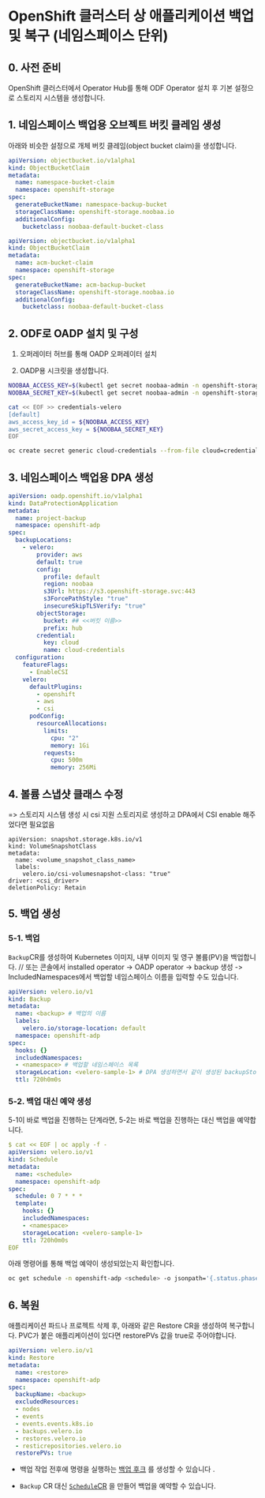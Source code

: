 # OpenShift 클러스터 상 애플리케이션 백업 및 복구 (네임스페이스 단위)


## 0. 사전 준비
OpenShift 클러스터에서 Operator Hub를 통해 ODF Operator 설치 후 기본 설정으로 스토리지 시스템을 생성합니다. 


## 1. 네임스페이스 백업용 오브젝트 버킷 클레임 생성
아래와 비슷한 설정으로 개체 버킷 클레임(object bucket claim)을 생성합니다.

```yaml
apiVersion: objectbucket.io/v1alpha1
kind: ObjectBucketClaim
metadata:
  name: namespace-bucket-claim
  namespace: openshift-storage
spec:
  generateBucketName: namespace-backup-bucket
  storageClassName: openshift-storage.noobaa.io
  additionalConfig:
    bucketclass: noobaa-default-bucket-class
```

```yaml
apiVersion: objectbucket.io/v1alpha1
kind: ObjectBucketClaim
metadata:
  name: acm-bucket-claim
  namespace: openshift-storage
spec:
  generateBucketName: acm-backup-bucket
  storageClassName: openshift-storage.noobaa.io
  additionalConfig:
    bucketclass: noobaa-default-bucket-class
```



## 2. ODF로 OADP 설치 및 구성

1. 오퍼레이터 허브를 통해 OADP 오퍼레이터 설치

2. OADP용 시크릿을 생성합니다. 

```bash
NOOBAA_ACCESS_KEY=$(kubectl get secret noobaa-admin -n openshift-storage -o json | jq -r '.data.AWS_ACCESS_KEY_ID|@base64d')
NOOBAA_SECRET_KEY=$(kubectl get secret noobaa-admin -n openshift-storage -o json | jq -r '.data.AWS_SECRET_ACCESS_KEY|@base64d')
```

```bash
cat << EOF >> credentials-velero
[default]
aws_access_key_id = ${NOOBAA_ACCESS_KEY}
aws_secret_access_key = ${NOOBAA_SECRET_KEY}
EOF
```

```bash
oc create secret generic cloud-credentials --from-file cloud=credentials-velero -n openshift-adp
```




## 3. 네임스페이스 백업용 DPA 생성

```yaml
apiVersion: oadp.openshift.io/v1alpha1
kind: DataProtectionApplication
metadata:
  name: project-backup
  namespace: openshift-adp
spec:
  backupLocations:
    - velero:
        provider: aws
        default: true
        config:
          profile: default
          region: noobaa
          s3Url: https://s3.openshift-storage.svc:443
          s3ForcePathStyle: "true"
          insecureSkipTLSVerify: "true"
        objectStorage:
          bucket: ## <<버킷 이름>>
          prefix: hub
        credential:
          key: cloud
          name: cloud-credentials
  configuration:
    featureFlags:
      - EnableCSI
    velero:
      defaultPlugins:
        - openshift
        - aws
        - csi
      podConfig:
        resourceAllocations:
          limits:
            cpu: "2"
            memory: 1Gi
          requests:
            cpu: 500m
            memory: 256Mi
```



## 4. 볼륨 스냅샷 클래스 수정

=> 스토리지 시스템 생성 시 csi 지원 스토리지로 생성하고 DPA에서 CSI enable 해주었다면 필요없음

```
apiVersion: snapshot.storage.k8s.io/v1
kind: VolumeSnapshotClass
metadata:
  name: <volume_snapshot_class_name>
  labels:
    velero.io/csi-volumesnapshot-class: "true"
driver: <csi_driver>
deletionPolicy: Retain
```





## 5. 백업 생성

### 5-1. 백업

`Backup`CR를 생성하여 Kubernetes 이미지, 내부 이미지 및 영구 볼륨(PV)을 백업합니다.
// 또는 콘솔에서 installed operator -> OADP operator -> backup 생성 -> IncludedNamespaces에서 백업할 네임스페이스 이름을 입력할 수도 있습니다.

```yaml
apiVersion: velero.io/v1
kind: Backup
metadata:
  name: <backup> # 백업의 이름
  labels:
    velero.io/storage-location: default
  namespace: openshift-adp
spec:
  hooks: {}
  includedNamespaces:
  - <namespace> # 백업할 네임스페이스 목록
  storageLocation: <velero-sample-1> # DPA 생성하면서 같이 생성된 backupStorageLocationsCR의 이름을 지정
  ttl: 720h0m0s
```



### 5-2. 백업 대신 예약 생성

5-1이 바로 백업을 진행하는 단계라면, 5-2는 바로 백업을 진행하는 대신 백업을 예약합니다. 

```yaml
$ cat << EOF | oc apply -f -
apiVersion: velero.io/v1
kind: Schedule
metadata:
  name: <schedule>
  namespace: openshift-adp
spec:
  schedule: 0 7 * * * 
  template:
    hooks: {}
    includedNamespaces:
    - <namespace> 
    storageLocation: <velero-sample-1> 
    ttl: 720h0m0s
EOF
```
아래 명령어를 통해 백업 예약이 생성되었는지 확인합니다.
```bash
oc get schedule -n openshift-adp <schedule> -o jsonpath='{.status.phase}'
```


## 6. 복원
애플리케이션 파드나 프로젝트 삭제 후, 아래와 같은 Restore CR을 생성하여 복구합니다. 
PVC가 붙은 애플리케이션이 있다면 restorePVs 값을 true로 주어야합니다.

```yaml
apiVersion: velero.io/v1
kind: Restore
metadata:
  name: <restore>
  namespace: openshift-adp
spec:
  backupName: <backup> 
  excludedResources:
  - nodes
  - events
  - events.events.k8s.io
  - backups.velero.io
  - restores.velero.io
  - resticrepositories.velero.io
  restorePVs: true
```



- 백업 작업 전후에 명령을 실행하는 [백업 후크](https://docs.openshift.com/container-platform/4.10/backup_and_restore/application_backup_and_restore/backing_up_and_restoring/backing-up-applications.html#oadp-creating-backup-hooks_backing-up-applications) 를 생성할 수 있습니다 .

- `Backup` CR 대신 [`Schedule`CR](https://docs.openshift.com/container-platform/4.10/backup_and_restore/application_backup_and_restore/backing_up_and_restoring/backing-up-applications.html#oadp-scheduling-backups_backing-up-applications) 을 만들어 백업을 예약할 수 있습니다.



